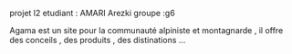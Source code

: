 projet l2
etudiant : AMARI Arezki
groupe :g6

Agama est un site pour la communauté alpiniste et montagnarde , il offre des conceils , des produits , des distinations ...